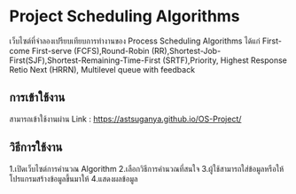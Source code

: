 # Project Scheduling Algorithms
เว็บไซต์ที่จำลองเปรียบเทียบการทำงานของ Process Scheduling Algorithms ได้แก่ First-come First-serve (FCFS),Round-Robin (RR),Shortest-Job-First(SJF),Shortest-Remaining-Time-First (SRTF),Priority, Highest Response Retio Next (HRRN), Multilevel queue with feedback

## การเข้าใช้งาน
สามารถเข้าใช้งานผ่าน Link : https://astsuganya.github.io/OS-Project/

## วิธีการใช้งาน
1.เปิดเว็บไซต์การคำนวณ Algorithm
2.เลือกวิธีการคำนวณที่สนใจ 
3.ผู้ใช้สามารถใส่ข้อมูลหรือให้โปรแกรมสร้างข้อมูลขึ้นมาให้
4.แสดงผลข้อมูล
